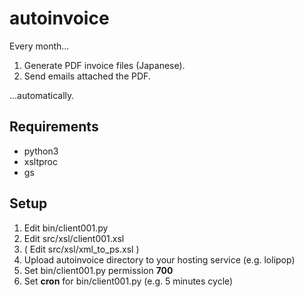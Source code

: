 
# autoinvoice

Every month...

1. Generate PDF invoice files (Japanese).
2. Send emails attached the PDF.

...automatically.


## Requirements

- python3
- xsltproc
- gs

## Setup

1. Edit bin/client001.py
2. Edit src/xsl/client001.xsl
3. ( Edit src/xsl/xml_to_ps.xsl )
4. Upload autoinvoice directory to your hosting service (e.g. lolipop)
5. Set bin/client001.py permission **700**
6. Set **cron** for bin/client001.py (e.g. 5 minutes cycle)
